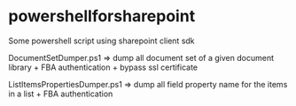 # powershellforsharepoint
Some powershell script using sharepoint client sdk

DocumentSetDumper.ps1 => dump all document set of a given document library + FBA authentication + bypass ssl certificate 

ListItemsPropertiesDumper.ps1 => dump all field property name for the items in a list + FBA authentication
